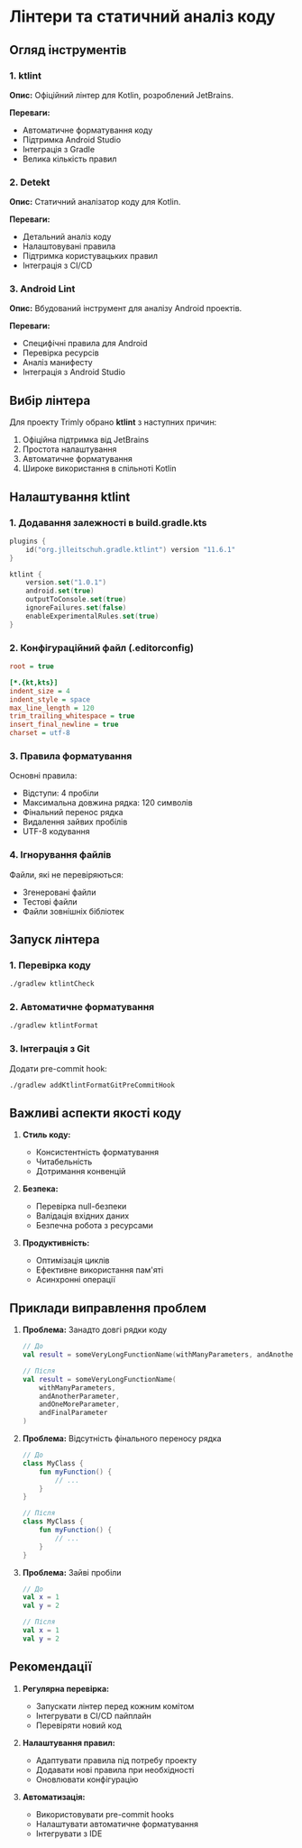 # Лінтери та статичний аналіз коду

## Огляд інструментів

### 1. ktlint

**Опис:** Офіційний лінтер для Kotlin, розроблений JetBrains.

**Переваги:**
- Автоматичне форматування коду
- Підтримка Android Studio
- Інтеграція з Gradle
- Велика кількість правил

### 2. Detekt

**Опис:** Статичний аналізатор коду для Kotlin.

**Переваги:**
- Детальний аналіз коду
- Налаштовувані правила
- Підтримка користувацьких правил
- Інтеграція з CI/CD

### 3. Android Lint

**Опис:** Вбудований інструмент для аналізу Android проектів.

**Переваги:**
- Специфічні правила для Android
- Перевірка ресурсів
- Аналіз манифесту
- Інтеграція з Android Studio

## Вибір лінтера

Для проекту Trimly обрано **ktlint** з наступних причин:
1. Офіційна підтримка від JetBrains
2. Простота налаштування
3. Автоматичне форматування
4. Широке використання в спільноті Kotlin

## Налаштування ktlint

### 1. Додавання залежності в build.gradle.kts

```kotlin
plugins {
    id("org.jlleitschuh.gradle.ktlint") version "11.6.1"
}

ktlint {
    version.set("1.0.1")
    android.set(true)
    outputToConsole.set(true)
    ignoreFailures.set(false)
    enableExperimentalRules.set(true)
}
```

### 2. Конфігураційний файл (.editorconfig)

```ini
root = true

[*.{kt,kts}]
indent_size = 4
indent_style = space
max_line_length = 120
trim_trailing_whitespace = true
insert_final_newline = true
charset = utf-8
```

### 3. Правила форматування

Основні правила:
- Відступи: 4 пробіли
- Максимальна довжина рядка: 120 символів
- Фінальний перенос рядка
- Видалення зайвих пробілів
- UTF-8 кодування

### 4. Ігнорування файлів

Файли, які не перевіряються:
- Згенеровані файли
- Тестові файли
- Файли зовнішніх бібліотек

## Запуск лінтера

### 1. Перевірка коду

```bash
./gradlew ktlintCheck
```

### 2. Автоматичне форматування

```bash
./gradlew ktlintFormat
```

### 3. Інтеграція з Git

Додати pre-commit hook:
```bash
./gradlew addKtlintFormatGitPreCommitHook
```

## Важливі аспекти якості коду

1. **Стиль коду:**
   - Консистентність форматування
   - Читабельність
   - Дотримання конвенцій

2. **Безпека:**
   - Перевірка null-безпеки
   - Валідація вхідних даних
   - Безпечна робота з ресурсами

3. **Продуктивність:**
   - Оптимізація циклів
   - Ефективне використання пам'яті
   - Асинхронні операції

## Приклади виправлення проблем

1. **Проблема:** Занадто довгі рядки коду
   ```kotlin
   // До
   val result = someVeryLongFunctionName(withManyParameters, andAnotherParameter, andOneMoreParameter, andFinalParameter)
   
   // Після
   val result = someVeryLongFunctionName(
       withManyParameters,
       andAnotherParameter,
       andOneMoreParameter,
       andFinalParameter
   )
   ```

2. **Проблема:** Відсутність фінального переносу рядка
   ```kotlin
   // До
   class MyClass {
       fun myFunction() {
           // ...
       }
   }
   
   // Після
   class MyClass {
       fun myFunction() {
           // ...
       }
   }
   ```

3. **Проблема:** Зайві пробіли
   ```kotlin
   // До
   val x = 1  
   val y = 2  
   
   // Після
   val x = 1
   val y = 2
   ```

## Рекомендації

1. **Регулярна перевірка:**
   - Запускати лінтер перед кожним комітом
   - Інтегрувати в CI/CD пайплайн
   - Перевіряти новий код

2. **Налаштування правил:**
   - Адаптувати правила під потребу проекту
   - Додавати нові правила при необхідності
   - Оновлювати конфігурацію

3. **Автоматизація:**
   - Використовувати pre-commit hooks
   - Налаштувати автоматичне форматування
   - Інтегрувати з IDE
